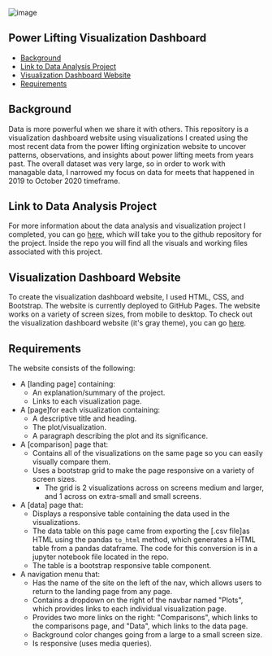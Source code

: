![image](https://user-images.githubusercontent.com/66078772/96190609-20d64380-0f08-11eb-9863-cf48b2df682b.png)


## Power Lifting Visualization Dashboard
* [Background](#background)
* [Link to Data Analysis Project](#analysis_project)
* [Visualization Dashboard Website](#website)
* [Requirements](#requirements)

## <a name="background"></a>Background

Data is more powerful when we share it with others. This repository is a visualization dashboard website using visualizations I created using the most recent data from the power lifting orginization website to uncover patterns, observations, and insights about power lifting meets from years past.  The overall dataset was very large, so in order to work with managable data, I narrowed my focus on data for meets that happened in 2019 to October 2020 timeframe.   

## <a name="analysis_project"></a>Link to Data Analysis Project

For more information about the data analysis and visualization project I completed, you can go [here](https://github.com/j1-aggie/Web_Design_Challeng), which will take you to the github repository for the project.  Inside the repo you will find all the visuals and working files associated with this project. 

## <a name="website"></a>Visualization Dashboard Website

To create the visualization dashboard website, I used HTML, CSS, and Bootstrap. The website is currently deployed to GitHub Pages. The website works on a variety of screen sizes, from mobile to desktop. To check out the visualization dashboard website (it's gray theme), you can go [here](https://j1-aggie.github.io/Web-Design-Challenge/powerlifting).

## <a name="requirements"></a>Requirements

The website consists of the following:

* A [landing page] containing:
  * An explanation/summary of the project.
  * Links to each visualization page.
* A [page]for each visualization containing:
  * A descriptive title and heading.
  * The plot/visualization.
  * A paragraph describing the plot and its significance.
* A [comparison] page that:
  * Contains all of the visualizations on the same page so you can easily visually compare them.
  * Uses a bootstrap grid to make the page responsive on a variety of screen sizes.
    * The grid is 2 visualizations across on screens medium and larger, and 1 across on extra-small and small screens.
* A [data] page that:
  * Displays a responsive table containing the data used in the visualizations.
  * The data table on this page came from exporting the [.csv file]as HTML using the pandas ```to_html``` method, which generates a HTML table from a pandas dataframe. The code for this conversion is in a jupyter notebook file located in the repo.
  * The table is a bootstrap responsive table component.
* A navigation menu that:
  * Has the name of the site on the left of the nav, which allows users to return to the landing page from any page.
  * Contains a dropdown on the right of the navbar named "Plots", which provides links to each individual visualization page.
  * Provides two more links on the right: "Comparisons", which links to the comparisons page, and "Data", which links to the data page.
  * Background color changes going from a large to a small screen size.
  * Is responsive (uses media queries).

